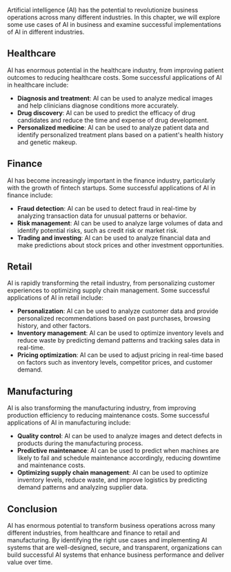
Artificial intelligence (AI) has the potential to revolutionize business operations across many different industries. In this chapter, we will explore some use cases of AI in business and examine successful implementations of AI in different industries.

Healthcare
----------

AI has enormous potential in the healthcare industry, from improving patient outcomes to reducing healthcare costs. Some successful applications of AI in healthcare include:

* **Diagnosis and treatment**: AI can be used to analyze medical images and help clinicians diagnose conditions more accurately.
* **Drug discovery**: AI can be used to predict the efficacy of drug candidates and reduce the time and expense of drug development.
* **Personalized medicine**: AI can be used to analyze patient data and identify personalized treatment plans based on a patient's health history and genetic makeup.

Finance
-------

AI has become increasingly important in the finance industry, particularly with the growth of fintech startups. Some successful applications of AI in finance include:

* **Fraud detection**: AI can be used to detect fraud in real-time by analyzing transaction data for unusual patterns or behavior.
* **Risk management**: AI can be used to analyze large volumes of data and identify potential risks, such as credit risk or market risk.
* **Trading and investing**: AI can be used to analyze financial data and make predictions about stock prices and other investment opportunities.

Retail
------

AI is rapidly transforming the retail industry, from personalizing customer experiences to optimizing supply chain management. Some successful applications of AI in retail include:

* **Personalization**: AI can be used to analyze customer data and provide personalized recommendations based on past purchases, browsing history, and other factors.
* **Inventory management**: AI can be used to optimize inventory levels and reduce waste by predicting demand patterns and tracking sales data in real-time.
* **Pricing optimization**: AI can be used to adjust pricing in real-time based on factors such as inventory levels, competitor prices, and customer demand.

Manufacturing
-------------

AI is also transforming the manufacturing industry, from improving production efficiency to reducing maintenance costs. Some successful applications of AI in manufacturing include:

* **Quality control**: AI can be used to analyze images and detect defects in products during the manufacturing process.
* **Predictive maintenance**: AI can be used to predict when machines are likely to fail and schedule maintenance accordingly, reducing downtime and maintenance costs.
* **Optimizing supply chain management**: AI can be used to optimize inventory levels, reduce waste, and improve logistics by predicting demand patterns and analyzing supplier data.

Conclusion
----------

AI has enormous potential to transform business operations across many different industries, from healthcare and finance to retail and manufacturing. By identifying the right use cases and implementing AI systems that are well-designed, secure, and transparent, organizations can build successful AI systems that enhance business performance and deliver value over time.
